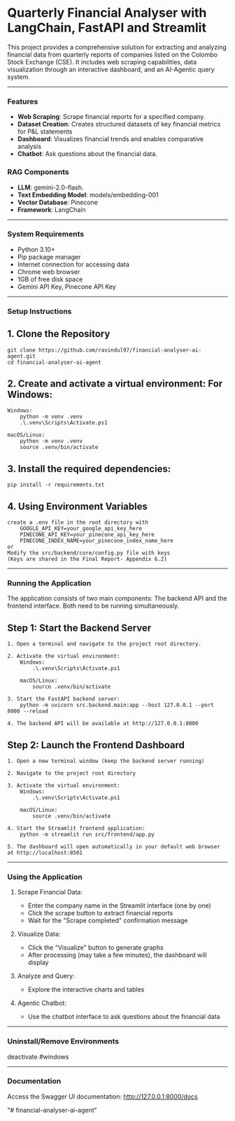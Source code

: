 # Quarterly Financial Analyser with LangChain, FastAPI and Streamlit

This project provides a comprehensive solution for extracting and analyzing financial data from quarterly reports of companies listed on the Colombo Stock Exchange (CSE). It includes web scraping capabilities, data visualization through an interactive dashboard, and an AI-Agentic query system.

------------------------------------------------------------------------

### Features

- **Web Scraping**: Scrape financial reports for a specified company.
- **Dataset Creation**: Creates structured datasets of key financial metrics for P&L statements
- **Dashboard**: Visualizes financial trends and enables comparative analysis
- **Chatbot**: Ask questions about the financial data.

### RAG Components

- **LLM**: gemini-2.0-flash.
- **Text Embedding Model**: models/embedding-001
- **Vector Database**: Pinecone
- **Framework**: LangChain

------------------------------------------------------------------------

### System Requirements

- Python 3.10+
- Pip package manager 
- Internet connection for accessing data
- Chrome web browser
- 1GB of free disk space
- Gemini API Key, Pinecone API Key

------------------------------------------------------------------------

### Setup Instructions

## 1. Clone the Repository

    git clone https://github.com/ravindul97/financial-analyser-ai-agent.git
    cd financial-analyser-ai-agent

## 2. Create and activate a virtual environment: For Windows:
    Windows:
        python -m venv .venv
        .\.venv\Scripts\Activate.ps1

    macOS/Linux:
        python -m venv .venv
        source .venv/bin/activate

## 3. Install the required dependencies:
    pip install -r requirements.txt

## 4. Using Environment Variables
    create a .env file in the root directory with
        GOOGLE_API_KEY=your_google_api_key_here
        PINECONE_API_KEY=your_pinecone_api_key_here
        PINECONE_INDEX_NAME=your_pinecone_index_name_here
    or 
    Modify the src/backend/core/config.py file with keys
    (Keys are shared in the Final Report- Appendix 6.2)

------------------------------------------------------------------------

### Running the Application
The application consists of two main components: 
The backend API and the frontend interface. Both need to be running simultaneously.

## Step 1: Start the Backend Server

    1. Open a terminal and navigate to the project root directory.

    2. Activate the virtual environment:
        Windows:
            .\.venv\Scripts\Activate.ps1

        macOS/Linux:
            source .venv/bin/activate

    3. Start the FastAPI backend server:
        python -m uvicorn src.backend.main:app --host 127.0.0.1 --port 8000 --reload

    4. The backend API will be available at http://127.0.0.1:8000


## Step 2: Launch the Frontend Dashboard

    1. Open a new terminal window (keep the backend server running)

    2. Navigate to the project root directory

    3. Activate the virtual environment:
        Windows:
            .\.venv\Scripts\Activate.ps1

        macOS/Linux:
            source .venv/bin/activate

    4. Start the Streamlit frontend application:
        python -m streamlit run src/frontend/app.py

    5. The dashboard will open automatically in your default web browser at http://localhost:8501

------------------------------------------------------------------------

### Using the Application

1. Scrape Financial Data:
    - Enter the company name in the Streamlit interface (one by one)
    - Click the scrape button to extract financial reports
    - Wait for the "Scrape completed" confirmation message

2. Visualize Data:
    - Click the "Visualize" button to generate graphs
    - After processing (may take a few minutes), the dashboard will display

3. Analyze and Query:
    - Explore the interactive charts and tables
    
4. Agentic Chatbot:
    - Use the chatbot interface to ask questions about the financial data

------------------------------------------------------------------------

### Uninstall/Remove Environments

deactivate  #windows

------------------------------------------------------------------------

### Documentation
Access the Swagger UI documentation: http://127.0.0.1:8000/docs

"# financial-analyser-ai-agent" 
